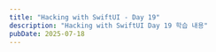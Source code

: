 ```yaml
---
title: "Hacking with SwiftUI - Day 19"
description: "Hacking with SwiftUI Day 19 학습 내용"
pubDate: 2025-07-18
---
```

